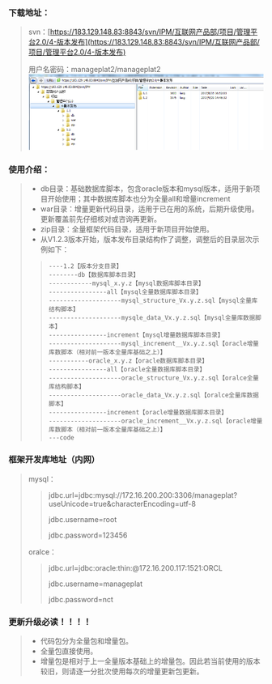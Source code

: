 ### 下载地址：

> svn：[https://183.129.148.83:8843/svn/IPM/互联网产品部/项目/管理平台2.0/4-版本发布](https://183.129.148.83:8843/svn/IPM/互联网产品部/项目/管理平台2.0/4-版本发布)
>
> 用户名密码：manageplat2/manageplat2![](/assets/code_download.png)

### 使用介绍：

> * db目录：基础数据库脚本，包含oracle版本和mysql版本，适用于新项目开始使用；其中数据库脚本也分为全量all和增量increment
> * war目录：增量更新代码目录，适用于已在用的系统，后期升级使用。更新覆盖前先仔细核对或咨询再更新。
> * zip目录：全量框架代码目录，适用于新项目开始使用。
> * 从V1.2.3版本开始，版本发布目录结构作了调整，调整后的目录层次示例如下：
>
> > 
> > ``` 
> >----1.2【版本分支目录】
> >--------db【数据库脚本目录】
> >------------mysql_x.y.z【mysql数据库脚本目录】
> >----------------all【mysql全量数据库脚本目录】
> >--------------------mysql_structure_Vx.y.z.sql【mysql全量库结构脚本】
> >--------------------mysqle_data_Vx.y.z.sql【mysql全量库数据脚本】
> >----------------increment【mysql增量数据库脚本目录】
> >--------------------mysql_increment__Vx.y.z.sql【oracle增量库数脚本（相对前一版本全量库基础之上）】
> >-----------oracle_x.y.z【oracle数据库脚本目录】
> >----------------all【oracle全量数据库脚本目录】
> >--------------------oracle_structure_Vx.y.z.sql【oralce全量库结构脚本】
> >--------------------oracle_data_Vx.y.z.sql【oralce全量库数据脚本】
> >----------------increment【oracle增量数据库脚本目录】
> >--------------------oracle_increment__Vx.y.z.sql【oracle增量库数脚本（相对前一版本全量库基础之上）】
> >---code
> > ```

### 框架开发库地址（内网）

> mysql：
>
> > jdbc.url=jdbc:mysql://172.16.200.200:3306/manageplat?useUnicode=true&characterEncoding=utf-8
> >
> > jdbc.username=root
> >
> > jdbc.password=123456
>
> oralce：
>
> > jdbc.url=jdbc:oracle:thin:@172.16.200.117:1521:ORCL
> >
> > jdbc.username=manageplat
> >
> > jdbc.password=nct

### 更新升级必读！！！！

> * 代码包分为全量包和增量包。
> * 全量包直接使用。
> * 增量包是相对于上一全量版本基础上的增量包。因此若当前使用的版本较旧，则请逐一分批次使用每次的增量更新包更新。



